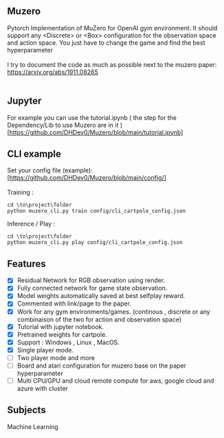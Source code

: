 
## Muzero

Pytorch Implementation of MuZero for OpenAI gym environment. It should support any &lt;Discrete> or &lt;Box> configuration for the observation space and action space. You just have to change the game and find the best hyperparameter <br />
<br />
I try to document the code as much as possible next to the muzero paper: https://arxiv.org/abs/1911.08265 <br />
<br />
## Jupyter

For example you can use the tutorial.ipynb ( the step for the Dependency/Lib to use Muzero are in it ) <br />
[https://github.com/DHDev0/Muzero/blob/main/tutorial.ipynb] <br />

## CLI example

Set your config file (example): [https://github.com/DHDev0/Muzero/blob/main/config/]<br />
<br />
Training : <br />
```
cd \to\project\folder
python muzero_cli.py train config/cli_cartpole_config.json
```

Inference / Play :<br />
```
cd \to\project\folder
python muzero_cli.py play config/cli_cartpole_config.json
```

## Features

* [x] Residual Network for RGB observation using render.
* [x] Fully connected network for game state observation.
* [x] Model weights automatically saved at best selfplay reward.
* [x] Commented with link/page to the paper.
* [x] Work for any gym environments/games. (continous , discrete or any combinaison of the two for action and observation space)
* [x] Tutorial with jupyter notebook.
* [x] Pretrained weights for cartpole.
* [x] Support : Windows , Linux , MacOS.
* [x] Single player mode.
* [ ] Two player mode and more
* [ ] Board and atari configuration for muzero base on the paper hyperparameter<br />
* [ ] Multi CPU/GPU and cloud remote compute for aws, google cloud and azure with cluster<br />

## Subjects

Machine Learning
